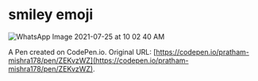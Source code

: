 # smiley emoji 

![WhatsApp Image 2021-07-25 at 10 02 40 AM](https://user-images.githubusercontent.com/78583437/126956076-f43a8d36-8db0-4aaf-aa65-646600602a57.jpeg)


A Pen created on CodePen.io. Original URL: [https://codepen.io/pratham-mishra178/pen/ZEKvzWZ](https://codepen.io/pratham-mishra178/pen/ZEKvzWZ).


